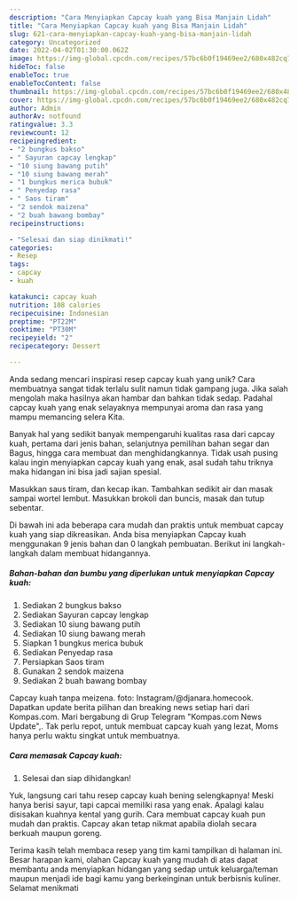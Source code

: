 ```yaml
---
description: "Cara Menyiapkan Capcay kuah yang Bisa Manjain Lidah"
title: "Cara Menyiapkan Capcay kuah yang Bisa Manjain Lidah"
slug: 621-cara-menyiapkan-capcay-kuah-yang-bisa-manjain-lidah
category: Uncategorized
date: 2022-04-02T01:30:00.062Z
image: https://img-global.cpcdn.com/recipes/57bc6b0f19469ee2/680x482cq70/capcay-kuah-foto-resep-utama.jpg
hideToc: false
enableToc: true
enableTocContent: false
thumbnail: https://img-global.cpcdn.com/recipes/57bc6b0f19469ee2/680x482cq70/capcay-kuah-foto-resep-utama.jpg
cover: https://img-global.cpcdn.com/recipes/57bc6b0f19469ee2/680x482cq70/capcay-kuah-foto-resep-utama.jpg
author: Admin
authorAv: notfound
ratingvalue: 3.3
reviewcount: 12
recipeingredient:
- "2 bungkus bakso"
- " Sayuran capcay lengkap"
- "10 siung bawang putih"
- "10 siung bawang merah"
- "1 bungkus merica bubuk"
- " Penyedap rasa"
- " Saos tiram"
- "2 sendok maizena"
- "2 buah bawang bombay"
recipeinstructions:

- "Selesai dan siap dinikmati!"
categories:
- Resep
tags:
- capcay
- kuah

katakunci: capcay kuah 
nutrition: 108 calories
recipecuisine: Indonesian
preptime: "PT22M"
cooktime: "PT30M"
recipeyield: "2"
recipecategory: Dessert

---
```





Anda sedang mencari inspirasi resep capcay kuah yang unik? Cara membuatnya sangat tidak terlalu sulit namun tidak gampang juga. Jika salah mengolah maka hasilnya akan hambar dan bahkan tidak sedap. Padahal capcay kuah yang enak selayaknya mempunyai aroma dan rasa yang mampu memancing selera Kita.





Banyak hal yang sedikit banyak mempengaruhi kualitas rasa dari capcay kuah, pertama dari jenis bahan, selanjutnya pemilihan bahan segar dan Bagus, hingga cara membuat dan menghidangkannya. Tidak usah pusing kalau ingin menyiapkan capcay kuah yang enak,      asal sudah tahu triknya maka hidangan ini bisa jadi sajian spesial.














Masukkan saus tiram, dan kecap ikan. Tambahkan sedikit air dan masak sampai wortel lembut. Masukkan brokoli dan buncis, masak dan tutup sebentar.






Di bawah ini ada beberapa cara mudah dan praktis untuk membuat capcay kuah yang siap dikreasikan. Anda bisa menyiapkan Capcay kuah menggunakan 9 jenis bahan dan 0 langkah pembuatan. Berikut ini langkah-langkah dalam membuat hidangannya.

<!--inarticleads1-->

##### Bahan-bahan dan bumbu yang diperlukan untuk menyiapkan Capcay kuah:

1. Sediakan 2 bungkus bakso
1. Sediakan  Sayuran capcay lengkap
1. Sediakan 10 siung bawang putih
1. Sediakan 10 siung bawang merah
1. Siapkan 1 bungkus merica bubuk
1. Sediakan  Penyedap rasa
1. Persiapkan  Saos tiram
1. Gunakan 2 sendok maizena
1. Sediakan 2 buah bawang bombay


Capcay kuah tanpa meizena. foto: Instagram/@djanara.homecook. Dapatkan update berita pilihan dan breaking news setiap hari dari Kompas.com. Mari bergabung di Grup Telegram &#34;Kompas.com News Update&#34;,. Tak perlu repot, untuk membuat capcay kuah yang lezat, Moms hanya perlu waktu singkat untuk membuatnya. 

<!--inarticleads2-->

##### Cara memasak Capcay kuah:


1. Selesai dan siap dihidangkan!

Yuk, langsung cari tahu resep capcay kuah bening selengkapnya! Meski hanya berisi sayur, tapi capcai memiliki rasa yang enak. Apalagi kalau disisakan kuahnya kental yang gurih. Cara membuat capcay kuah pun mudah dan praktis. Capcay akan tetap nikmat apabila diolah secara berkuah maupun goreng. 

Terima kasih telah membaca resep yang tim kami tampilkan di halaman ini. Besar harapan kami, olahan Capcay kuah yang mudah di atas dapat membantu anda menyiapkan hidangan yang sedap untuk keluarga/teman maupun menjadi ide bagi kamu yang berkeinginan untuk berbisnis kuliner. Selamat menikmati
